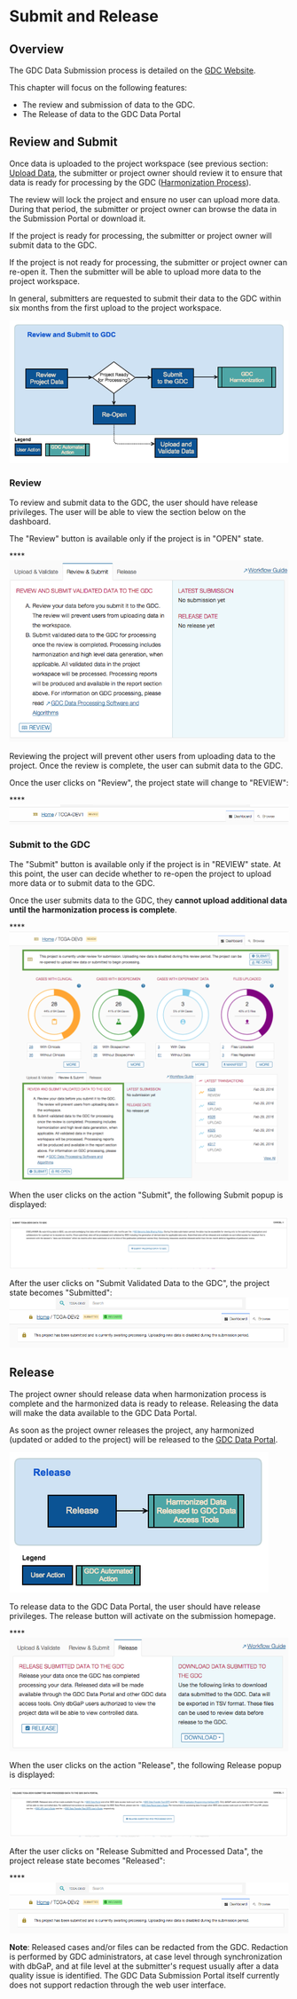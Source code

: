 # Submit and Release

## Overview

The GDC Data Submission process is detailed on the [GDC Website]( https://gdc.nci.nih.gov/submit-data/data-submission-processes-and-tools).

This chapter will focus on the following features:

* The review and submission of data to the GDC.
* The Release of data to the GDC Data Portal

## Review and Submit

Once data is uploaded to the project workspace (see previous section: [Upload Data](Upload_Data.md), the submitter or project owner should review it to ensure that data is ready for processing by the GDC ([Harmonization Process](https://gdc.nci.nih.gov/submit-data/gdc-data-harmonization)).

The review will lock the project and ensure no user can upload more data. During that period, the submitter or project owner can browse the data in the Submission Portal or download it.

If the project is ready for processing, the submitter or project owner will submit data to the GDC.

If the project is not ready for processing, the submitter or project owner can re-open it. Then the submitter will be able to upload more data to the project workspace.

In general, submitters are requested to submit their data to the GDC within six months from the first upload to the project workspace.

[![GDC Data Submission Portal Workflow Submit](images/GDC_Submission_Portal_Workflow_Submit.png)](images/GDC_Submission_Portal_Workflow_Submit.png "Click to see the full image.")

### Review

To review and submit data to the GDC, the user should have release privileges. The user will be able to view the section below on the dashboard.

The "Review" button is available only if the project is in "OPEN" state.

****[![GDC Submission Review Tab](images/GDC_Submission_Submit_Release_Review_tab.png)](images/GDC_Submission_Submit_Release_Review_tab.png "Click to see the full image.")

Reviewing the project will prevent other users from uploading data to the project. Once the review is complete, the user can submit data to the GDC.

Once the user clicks on "Review", the project state will change to "REVIEW":

****[![GDC Submission Review State](images/GDC_Submission_Submit_Release_Project_State_Review.png)](images/GDC_Submission_Submit_Release_Project_State_Review.png "Click to see the full image.")



### Submit to the GDC

The "Submit" button is available only if the project is in "REVIEW" state. At this point, the user can decide whether to re-open the project to upload more data or to submit data to the GDC.

Once the user submits data to the GDC, they __cannot upload additional data until the harmonization process is complete__.

****[![GDC Submission Submit Tab](images/GDC_Submission_Submit_Release_Submit_tab.png)](images/GDC_Submission_Submit_Release_Submit_tab.png "Click to see the full image.")

When the user clicks on the action "Submit", the following Submit popup is displayed:

[![GDC Submission Submit Popup](images/GDC_Submission_Submit_Release_Submit_Popup.png)](images/GDC_Submission_Submit_Release_Submit_Popup.png "Click to see the full image.")


After the user clicks on "Submit Validated Data to the GDC", the project state becomes "Submitted":
[![GDC Submission Project State](images/GDC_Submission_Submit_Release_Project_State.png)](images/GDC_Submission_Submit_Release_Project_State.png "Click to see the full image.")


## Release
The project owner should release data when harmonization process is complete and the harmonized data is ready to release.
Releasing the data will make the data available to the GDC Data Portal.

As soon as the project owner releases the project, any harmonized (updated or added to the project) will be released to the [GDC Data Portal](https://gdc-portal.nci.nih.gov/projects/t).

[![GDC Data Submission Portal Workflow Release](images/GDC_Submission_Portal_Workflow_Release.png)](images/GDC_Submission_Portal_Workflow_Release.png "Click to see the full image.")

To release data to the GDC Data Portal, the user should have release privileges. The release button will activate on the submission homepage.

****[![GDC Submission Release Tab](images/GDC_Submission_Submit_Release_Release_tab.png)](images/GDC_Submission_Submit_Release_Release_tab.png "Click to see the full image.")

When the user clicks on the action "Release", the following Release popup is displayed:

[![GDC Submission Release Popup](images/GDC_Submission_Submit_Release_Release_Popup.png)](images/GDC_Submission_Submit_Release_Release_Popup.png "Click to see the full image.")

After the user clicks on "Release Submitted and Processed Data", the project release state becomes "Released":

****[![GDC Submission Project State](images/GDC_Submission_Submit_Release_Project_State.png)](images/GDC_Submission_Submit_Release_Project_State.png "Click to see the full image.")


__Note__: Released cases and/or files can be redacted from the GDC. Redaction is performed by GDC administrators, at case level through synchronization with dbGaP, and at file level at the submitter's request usually after a data quality issue is identified. The GDC Data Submission Portal itself currently does not support redaction through the web user interface.
